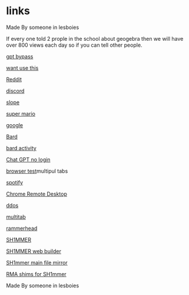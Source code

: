 # links

Made By someone in lesboies

If every one told 2 prople in the school about geogebra then we will have over 800 views each day so if you can tell other people.

[gpt bypass](https://cdn.discordapp.com/attachments/1092675537853497445/1104122783518175342/ChatGPT-Bypass.txt)

[want use this](https://my-website.ruddiestgaming1.repl.co/)

[Reddit](https://www.reddit.com)

[discord](https://www.discord.com)

[slope](https://slopegame.io)  

[super mario](https://supermario-game.com/)

[google](https://www.google.com/?safe=active&ssui=on)

[Bard](https://bard.google.com)

[bard activity](https://myactivity.google.com/product/bard?utm_source=help)

[Chat GPT no login](https://gpt-4.ruddiestgaming1.repl.co)

[browser test](https://replit.com/@Baconman321/Bash-Browser-Executable-Selection-Experiment)multipul tabs

[spotify](https://spotify.com)

[Chrome Remote Desktop](https://remotedesktop.google.com)

[ddos](https://stresser.su/)

[multitab](https://Google.ruddiestgaming1.repl.co)

[rammerhead](https://offical.burnsphonerepairs.tech/)

[SH1MMER](https://sh1mmer.me)

[SH1MMER web builder](https://sh1mmer.me/builder.html)

[SH1mmer main file mirror](https://files.utimatesrv.com)

[RMA shims for SH1mmer](https://github.com/diffusehyperion/sh1mmer-archived)


Made By someone in lesboies
